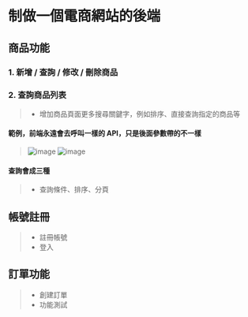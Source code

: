 # 制做一個電商網站的後端
## 商品功能
### 1. 新增 / 查詢 / 修改 / 刪除商品
### 2. 查詢商品列表
> * 增加商品頁面更多搜尋關鍵字，例如排序、直接查詢指定的商品等
#### 範例，前端永遠會去呼叫一樣的 API，只是後面參數帶的不一樣
> ![image](https://github.com/Ricky7737/Shopping-mall/assets/58324475/8b24d899-f74b-4745-888b-a558b7d96aad)
> ![image](https://github.com/Ricky7737/Shopping-mall/assets/58324475/85de9b48-a37c-4dfb-a134-099572ee6a96)
#### 查詢會成三種
> * 查詢條件、排序、分頁

## 帳號註冊
> * 註冊帳號
> * 登入
## 訂單功能
> * 創建訂單
> * 功能測試



